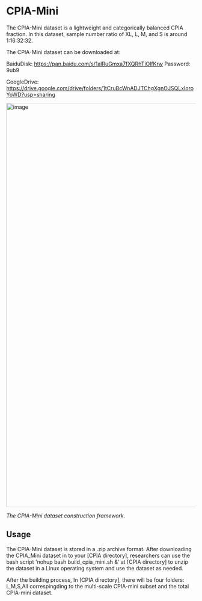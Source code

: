 # CPIA-Mini

The CPIA-Mini dataset is a lightweight and categorically balanced CPIA fraction. 
In this dataset, sample number ratio of XL, L, M, and S is around 1:16:32:32.

The CPIA-Mini dataset can be downloaded at:

BaiduDisk: https://pan.baidu.com/s/1alRuGmxa7fXQRhTiOlfKrw  Password: 9ub9

GoogleDrive: https://drive.google.com/drive/folders/1tCruBcWnADJTChgXgnOJSQLxIoroYoWD?usp=sharing

<img width="1076" alt="image" src="https://github.com/zhanglab2021/CPIA_Dataset/assets/91015667/b783e21c-c67e-4ceb-a1d8-e6b5294e7481">

*The CPIA-Mini dataset construction framework.*


## Usage

The CPIA-Mini dataset is stored in a .zip archive format. After downloading the CPIA_Mini dataset in to your [CPIA directory], researchers can use the bash script 'nohup bash build_cpia_mini.sh &' at [CPIA directory] to unzip the dataset in a Linux operating system and use the dataset as needed.

After the building process, In [CPIA directory], there will be four folders: L,M,S,All correspingding to the multi-scale CPIA-mini subset and the total CPIA-mini dataset.
